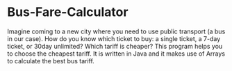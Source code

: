 # Bus-Fare-Calculator
Imagine coming to a new city where you need to use public transport (a bus in our case). How do you know which ticket to buy: a single ticket, a 7-day ticket, or 30day unlimited? Which tariff is cheaper? This program helps you to choose the cheapest tariff. It is written in Java and it makes use of Arrays to calculate the best bus tariff.
